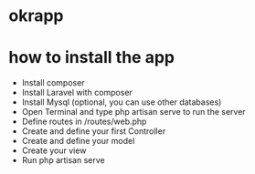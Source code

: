 # okrapp

# how to install the app

- Install composer
- Install Laravel with composer
- Install Mysql (optional, you can use other databases)
- Open Terminal and type php artisan serve to run the server
- Define routes in /routes/web.php
- Create and define your first Controller
- Create and define your model
- Create your view
- Run php artisan serve
